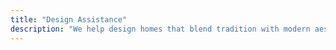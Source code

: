 ```yaml
---
title: "Design Assistance"
description: "We help design homes that blend tradition with modern aesthetics."
---
```

